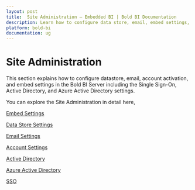 ```yaml
---
layout: post
title:  Site Administration – Embedded BI | Bold BI Documentation
description: Learn how to configure data store, email, embed settings, SSO and custom identity provider for users and groups in Bold BI deployed in your server.
platform: bold-bi
documentation: ug
---
```


# Site Administration

This section explains how to configure datastore, email, account activation, and embed settings in the Bold BI Server including the Single Sign-On, Active Directory, and Azure Active Directory settings.

You can explore the Site Administration in detail here,

[Embed Settings](/embedded-bi/site-administration/embed-settings/)

[Data Store Settings](/embedded-bi/site-administration/datastore-settings/)

[Email Settings](/embedded-bi/site-administration/email-settings/)

[Account Settings](/embedded-bi/site-administration/account-settings/)

[Active Directory](/embedded-bi/site-administration/active-directory/)

[Azure Active Directory](/embedded-bi/site-administration/azure-active-directory/)

[SSO](/embedded-bi/site-administration/sso/)